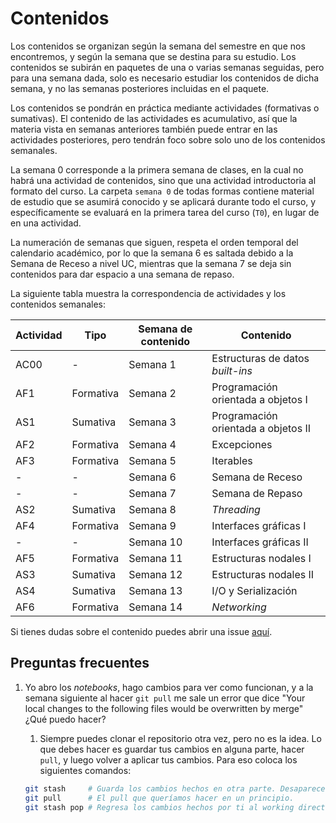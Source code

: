 # Contenidos

Los contenidos se organizan según la semana del semestre en que nos encontremos, y según la semana que se destina para su estudio. Los contenidos se subirán en paquetes de una o varias semanas seguidas, pero para una semana dada, solo es necesario estudiar los contenidos de dicha semana, y no las semanas posteriores incluidas en el paquete.

Los contenidos se pondrán en práctica mediante actividades (formativas o sumativas). El contenido de las actividades es acumulativo, así que la materia vista en semanas anteriores también puede entrar en las actividades posteriores, pero tendrán foco sobre solo uno de los contenidos semanales.

La semana 0 corresponde a la primera semana de clases, en la cual no habrá una actividad de contenidos, sino que una actividad introductoria al formato del curso. La carpeta `semana 0` de todas formas contiene material de estudio que se asumirá conocido y se aplicará durante todo el curso, y específicamente se evaluará en la primera tarea del curso (`T0`), en lugar de en una actividad.

La numeración de semanas que siguen, respeta el orden temporal del calendario académico, por lo que la semana 6 es saltada debido a la Semana de Receso a nivel UC, mientras que la semana 7 se deja sin contenidos para dar espacio a una semana de repaso.

La siguiente tabla muestra la correspondencia de actividades y los contenidos semanales:

| Actividad | Tipo      | Semana de contenido | Contenido                           |
| --------- | --------- | ------------------- | ----------------------------------- |
| AC00      | -         | Semana 1            | Estructuras de datos _built-ins_    |
| AF1       | Formativa | Semana 2            | Programación orientada a objetos I  |
| AS1       | Sumativa  | Semana 3            | Programación orientada a objetos II |
| AF2       | Formativa | Semana 4            | Excepciones                         |
| AF3       | Formativa | Semana 5            | Iterables                           |
| -         | -         | Semana 6            | Semana de Receso                    |
| -         | -         | Semana 7            | Semana de Repaso                    |
| AS2       | Sumativa  | Semana 8            | _Threading_                         |
| AF4       | Formativa | Semana 9            | Interfaces gráficas I               |
| -         | -         | Semana 10           | Interfaces gráficas II              |
| AF5       | Formativa | Semana 11           | Estructuras nodales I               |
| AS3       | Sumativa  | Semana 12           | Estructuras nodales II              |
| AS4       | Sumativa  | Semana 13           | I/O y Serialización                 |
| AF6       | Formativa | Semana 14           | _Networking_                        |


Si tienes dudas sobre el contenido puedes abrir una issue [aquí](https://github.com/IIC2233/Syllabus/issues).

## Preguntas frecuentes

1. Yo abro los _notebooks_, hago cambios para ver como funcionan, y a la semana siguiente al hacer `git pull` me sale un error que dice "Your local changes to the following files would be overwritten by merge" ¿Qué puedo hacer?

   1. Siempre puedes clonar el repositorio otra vez, pero no es la idea. Lo que debes hacer es guardar tus cambios en alguna parte, hacer `pull`, y luego volver a aplicar tus cambios. Para eso coloca los siguientes comandos:

     ```bash
     git stash     # Guarda los cambios hechos en otra parte. Desaparecen del working directory.
     git pull      # El pull que queríamos hacer en un principio.
     git stash pop # Regresa los cambios hechos por ti al working directory.
     ```